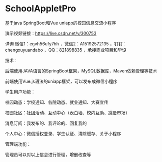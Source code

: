 # SchoolAppletPro
基于java SpringBoot和Vue uniapp的校园信息交流小程序

演示视频链接：https://live.csdn.net/v/300753

详询 微信1：egvh56ufy7hh ，微信2：A15192572135 ，钉钉：chengxuyuandabo ，QQ：821898835 ，承接商业项目和毕设

技术： 

后端使用JAVA语言的SpringBoot框架，MySQL数据库，Maven依赖管理等技术

前端使用Vue.js语法的uniapp框架，可以发布成微信小程序

学生用户功能：

校园动态：学校通知、各院动态、就业通知、大赛宣传

校园社区：社团活动、互动中心（表白墙、校内互助、跳蚤市场）

消息订阅：我发布的、我评论的、回复我的

个人中心：微信授权登录、学生认证、清除缓存、关于小程序

管理端功能：

管理员可以对以上信息进行管理，增删改查等

